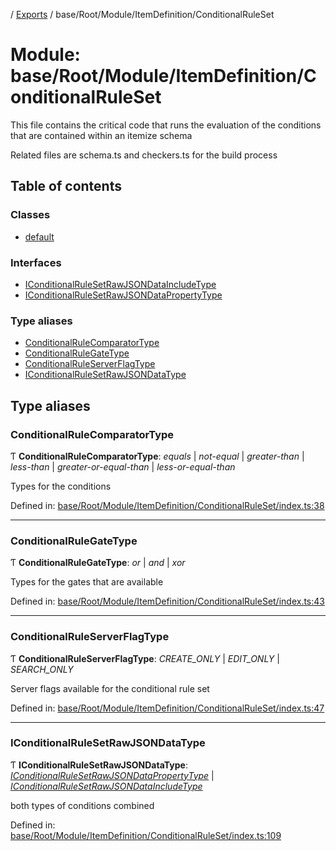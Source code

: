 [](../README.md) / [Exports](../modules.md) / base/Root/Module/ItemDefinition/ConditionalRuleSet

# Module: base/Root/Module/ItemDefinition/ConditionalRuleSet

This file contains the critical code that runs the evaluation of the conditions
that are contained within an itemize schema

Related files are schema.ts and checkers.ts for the build process

## Table of contents

### Classes

- [default](../classes/base_root_module_itemdefinition_conditionalruleset.default.md)

### Interfaces

- [IConditionalRuleSetRawJSONDataIncludeType](../interfaces/base_root_module_itemdefinition_conditionalruleset.iconditionalrulesetrawjsondataincludetype.md)
- [IConditionalRuleSetRawJSONDataPropertyType](../interfaces/base_root_module_itemdefinition_conditionalruleset.iconditionalrulesetrawjsondatapropertytype.md)

### Type aliases

- [ConditionalRuleComparatorType](base_root_module_itemdefinition_conditionalruleset.md#conditionalrulecomparatortype)
- [ConditionalRuleGateType](base_root_module_itemdefinition_conditionalruleset.md#conditionalrulegatetype)
- [ConditionalRuleServerFlagType](base_root_module_itemdefinition_conditionalruleset.md#conditionalruleserverflagtype)
- [IConditionalRuleSetRawJSONDataType](base_root_module_itemdefinition_conditionalruleset.md#iconditionalrulesetrawjsondatatype)

## Type aliases

### ConditionalRuleComparatorType

Ƭ **ConditionalRuleComparatorType**: *equals* \| *not-equal* \| *greater-than* \| *less-than* \| *greater-or-equal-than* \| *less-or-equal-than*

Types for the conditions

Defined in: [base/Root/Module/ItemDefinition/ConditionalRuleSet/index.ts:38](https://github.com/onzag/itemize/blob/3efa2a4a/base/Root/Module/ItemDefinition/ConditionalRuleSet/index.ts#L38)

___

### ConditionalRuleGateType

Ƭ **ConditionalRuleGateType**: *or* \| *and* \| *xor*

Types for the gates that are available

Defined in: [base/Root/Module/ItemDefinition/ConditionalRuleSet/index.ts:43](https://github.com/onzag/itemize/blob/3efa2a4a/base/Root/Module/ItemDefinition/ConditionalRuleSet/index.ts#L43)

___

### ConditionalRuleServerFlagType

Ƭ **ConditionalRuleServerFlagType**: *CREATE_ONLY* \| *EDIT_ONLY* \| *SEARCH_ONLY*

Server flags available for the conditional rule set

Defined in: [base/Root/Module/ItemDefinition/ConditionalRuleSet/index.ts:47](https://github.com/onzag/itemize/blob/3efa2a4a/base/Root/Module/ItemDefinition/ConditionalRuleSet/index.ts#L47)

___

### IConditionalRuleSetRawJSONDataType

Ƭ **IConditionalRuleSetRawJSONDataType**: [*IConditionalRuleSetRawJSONDataPropertyType*](../interfaces/base_root_module_itemdefinition_conditionalruleset.iconditionalrulesetrawjsondatapropertytype.md) \| [*IConditionalRuleSetRawJSONDataIncludeType*](../interfaces/base_root_module_itemdefinition_conditionalruleset.iconditionalrulesetrawjsondataincludetype.md)

both types of conditions combined

Defined in: [base/Root/Module/ItemDefinition/ConditionalRuleSet/index.ts:109](https://github.com/onzag/itemize/blob/3efa2a4a/base/Root/Module/ItemDefinition/ConditionalRuleSet/index.ts#L109)
